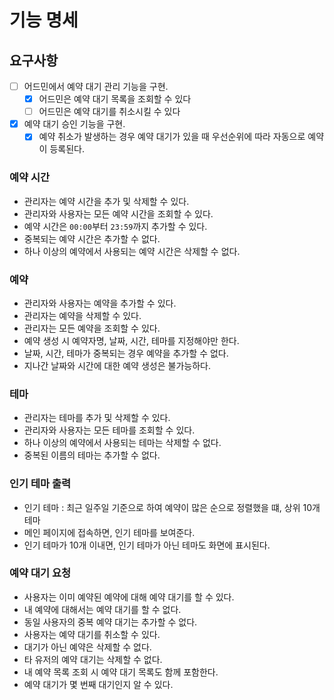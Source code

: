 # 기능 명세

## 요구사항

- [ ] 어드민에서 예약 대기 관리 기능을 구현.
    - [x] 어드민은 예약 대기 목록을 조회할 수 있다
    - [ ] 어드민은 예약 대기를 취소시킬 수 있다
- [x] 예약 대기 승인 기능을 구현.
    - [x] 예약 취소가 발생하는 경우 예약 대기가 있을 때 우선순위에 따라 자동으로 예약이 등록된다.

### 예약 시간

- 관리자는 예약 시간을 추가 및 삭제할 수 있다.
- 관리자와 사용자는 모든 예약 시간을 조회할 수 있다.
- 예약 시간은 `00:00`부터 `23:59`까지 추가할 수 있다.
- 중복되는 예약 시간은 추가할 수 없다.
- 하나 이상의 예약에서 사용되는 예약 시간은 삭제할 수 없다.

### 예약

- 관리자와 사용자는 예약을 추가할 수 있다.
- 관리자는 예약을 삭제할 수 있다.
- 관리자는 모든 예약을 조회할 수 있다.
- 예약 생성 시 예약자명, 날짜, 시간, 테마를 지정해야만 한다.
- 날짜, 시간, 테마가 중복되는 경우 예약을 추가할 수 없다.
- 지나간 날짜와 시간에 대한 예약 생성은 불가능하다.

### 테마

- 관리자는 테마를 추가 및 삭제할 수 있다.
- 관리자와 사용자는 모든 테마를 조회할 수 있다.
- 하나 이상의 예약에서 사용되는 테마는 삭제할 수 없다.
- 중복된 이름의 테마는 추가할 수 없다.

### 인기 테마 출력

- 인기 테마 : 최근 일주일 기준으로 하여 예약이 많은 순으로 정렬했을 떄, 상위 10개 테마
- 메인 페이지에 접속하면, 인기 테마를 보여준다.
- 인기 테마가 10개 이내면, 인기 테마가 아닌 테마도 화면에 표시된다.

### 예약 대기 요청

- 사용자는 이미 예약된 예약에 대해 예약 대기를 할 수 있다.
- 내 예약에 대해서는 예약 대기를 할 수 없다.
- 동일 사용자의 중복 예약 대기는 추가할 수 없다.
- 사용자는 예약 대기를 취소할 수 있다.
- 대기가 아닌 예약은 삭제할 수 없다.
- 타 유저의 예약 대기는 삭제할 수 없다.
- 내 예약 목록 조회 시 예약 대기 목록도 함께 포함한다.
- 예약 대기가 몇 번째 대기인지 알 수 있다.
